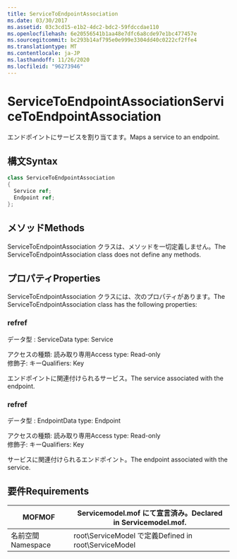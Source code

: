 ```yaml
---
title: ServiceToEndpointAssociation
ms.date: 03/30/2017
ms.assetid: 03c3cd15-e1b2-4dc2-bdc2-59fdccdae110
ms.openlocfilehash: 6e20556541b1aa48e7dfc6a8cde97e1bc477457e
ms.sourcegitcommit: bc293b14af795e0e999e3304dd40c0222cf2ffe4
ms.translationtype: MT
ms.contentlocale: ja-JP
ms.lasthandoff: 11/26/2020
ms.locfileid: "96273946"
---
```

# <a name="servicetoendpointassociation"></a><span data-ttu-id="007d0-102">ServiceToEndpointAssociation</span><span class="sxs-lookup"><span data-stu-id="007d0-102">ServiceToEndpointAssociation</span></span>

<span data-ttu-id="007d0-103">エンドポイントにサービスを割り当てます。</span><span class="sxs-lookup"><span data-stu-id="007d0-103">Maps a service to an endpoint.</span></span>  
  
## <a name="syntax"></a><span data-ttu-id="007d0-104">構文</span><span class="sxs-lookup"><span data-stu-id="007d0-104">Syntax</span></span>  
  
```csharp
class ServiceToEndpointAssociation  
{  
  Service ref;  
  Endpoint ref;  
};  
```  
  
## <a name="methods"></a><span data-ttu-id="007d0-105">メソッド</span><span class="sxs-lookup"><span data-stu-id="007d0-105">Methods</span></span>  

 <span data-ttu-id="007d0-106">ServiceToEndpointAssociation クラスは、メソッドを一切定義しません。</span><span class="sxs-lookup"><span data-stu-id="007d0-106">The ServiceToEndpointAssociation class does not define any methods.</span></span>  
  
## <a name="properties"></a><span data-ttu-id="007d0-107">プロパティ</span><span class="sxs-lookup"><span data-stu-id="007d0-107">Properties</span></span>  

 <span data-ttu-id="007d0-108">ServiceToEndpointAssociation クラスには、次のプロパティがあります。</span><span class="sxs-lookup"><span data-stu-id="007d0-108">The ServiceToEndpointAssociation class has the following properties:</span></span>  
  
### <a name="ref"></a><span data-ttu-id="007d0-109">ref</span><span class="sxs-lookup"><span data-stu-id="007d0-109">ref</span></span>  

 <span data-ttu-id="007d0-110">データ型 : Service</span><span class="sxs-lookup"><span data-stu-id="007d0-110">Data type: Service</span></span>  
  
 <span data-ttu-id="007d0-111">アクセスの種類: 読み取り専用</span><span class="sxs-lookup"><span data-stu-id="007d0-111">Access type: Read-only</span></span>  
<span data-ttu-id="007d0-112">修飾子: キー</span><span class="sxs-lookup"><span data-stu-id="007d0-112">Qualifiers: Key</span></span>  
  
 <span data-ttu-id="007d0-113">エンドポイントに関連付けられるサービス。</span><span class="sxs-lookup"><span data-stu-id="007d0-113">The service associated with the endpoint.</span></span>  
  
### <a name="ref"></a><span data-ttu-id="007d0-114">ref</span><span class="sxs-lookup"><span data-stu-id="007d0-114">ref</span></span>  

 <span data-ttu-id="007d0-115">データ型 : Endpoint</span><span class="sxs-lookup"><span data-stu-id="007d0-115">Data type: Endpoint</span></span>  
  
 <span data-ttu-id="007d0-116">アクセスの種類: 読み取り専用</span><span class="sxs-lookup"><span data-stu-id="007d0-116">Access type: Read-only</span></span>  
<span data-ttu-id="007d0-117">修飾子: キー</span><span class="sxs-lookup"><span data-stu-id="007d0-117">Qualifiers: Key</span></span>  
  
 <span data-ttu-id="007d0-118">サービスに関連付けられるエンドポイント。</span><span class="sxs-lookup"><span data-stu-id="007d0-118">The endpoint associated with the service.</span></span>  
  
## <a name="requirements"></a><span data-ttu-id="007d0-119">要件</span><span class="sxs-lookup"><span data-stu-id="007d0-119">Requirements</span></span>  
  
|<span data-ttu-id="007d0-120">MOF</span><span class="sxs-lookup"><span data-stu-id="007d0-120">MOF</span></span>|<span data-ttu-id="007d0-121">Servicemodel.mof にて宣言済み。</span><span class="sxs-lookup"><span data-stu-id="007d0-121">Declared in Servicemodel.mof.</span></span>|  
|---------|-----------------------------------|  
|<span data-ttu-id="007d0-122">名前空間</span><span class="sxs-lookup"><span data-stu-id="007d0-122">Namespace</span></span>|<span data-ttu-id="007d0-123">root\ServiceModel で定義</span><span class="sxs-lookup"><span data-stu-id="007d0-123">Defined in root\ServiceModel</span></span>|
